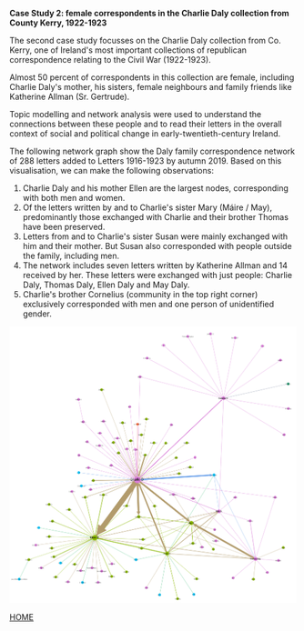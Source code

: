**Case Study 2: female correspondents in the Charlie Daly collection from County Kerry, 1922-1923**

The second case study focusses on the Charlie Daly collection from Co. Kerry, one of Ireland's most important collections of republican correspondence relating to the Civil War (1922-1923).

Almost 50 percent of correspondents in this collection are female, including Charlie Daly's mother, his sisters, female neighbours and family friends like Katherine Allman (Sr. Gertrude).

Topic modelling and network analysis were used to understand the connections between these people and to read their letters in the overall context of social and political change in early-twentieth-century Ireland.

The following network graph show the Daly family correspondence network of 288 letters added to Letters 1916-1923 by autumn 2019.
Based on this visualisation, we can make the following observations:

1. Charlie Daly and his mother Ellen are the largest nodes, corresponding with both men and women. 
1. Of the letters written by and to Charlie's sister Mary (Máire / May), predominantly those exchanged with Charlie and their brother Thomas have been preserved.
1. Letters from and to Charlie's sister Susan were mainly exchanged with him and their mother. But Susan also corresponded with people outside the family, including men.
1. The network includes seven letters written by Katherine Allman and 14 received by her. These letters were exchanged with just people: Charlie Daly, Thomas Daly, Ellen Daly and May Daly.
1. Charlie's brother Cornelius (community in the top right corner) exclusively corresponded with men and one person of unidentified gender. 

![Daly family correspondence network of 288 letters added to Letters 1916-1923 by autumn 2019](https://github.com/MonikaBarget/FeministDH/blob/master/Daly_network_19May2020.png)

[HOME](https://monikabarget.github.io/FeministDH/)
